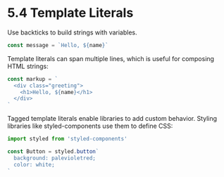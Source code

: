 # 5.4 Template Literals
Use backticks to build strings with variables.

```js
const message = `Hello, ${name}`
```


Template literals can span multiple lines, which is useful for composing HTML strings:

```js
const markup = `
  <div class="greeting">
    <h1>Hello, ${name}</h1>
  </div>
`
```

Tagged template literals enable libraries to add custom behavior. Styling libraries like styled-components use them to define CSS:

```js
import styled from 'styled-components'

const Button = styled.button`
  background: palevioletred;
  color: white;
`
```

